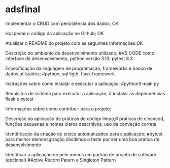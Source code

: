 # adsfinal

Implementar o CRUD com persistência dos dados; OK

Hospedar o código da aplicação no Github; OK

Atualizar o README do projeto com as seguintes informações:OK

Descrição do ambiente de desenvolvimento utilizado; #VS CODE como interface de desenvolvimento, python versão 3.13; pytest 8.3

Especificação da linguagem de programação, frameworks e banco de dados utilizados; #python, sql ligth, flask framework

Instruções sobre como instalar e executar a aplicação; #python3 main.py

Requisitos de sistema para executar a aplicação; # instalar as dependencias flask e pytest

Informações sobre como contribuir para o projeto; 

Descrição da aplicação de práticas de código limpo;# praticas de cleancod, funções pequenas e nomes claros descritivos, uso de conveção correta

Identificação da criação de testes automatizados para a aplicação; #pytest, para melhor demonsgtração dividimos o teste por ser uma boa pratica de desenvolvimento 

Identificar a aplicação de pelo menos um padrão de projeto de software (opcional).#Active Record Patern e Singleton Pattern
